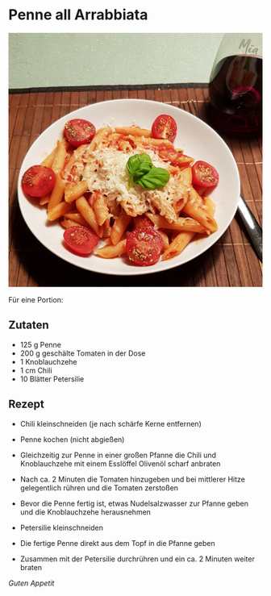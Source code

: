 # Penne all Arrabbiata

![img](imgs/Penne_all_Arrabbiata.jpg)

Für eine Portion:

## Zutaten
- 125 g Penne
- 200 g geschälte Tomaten in der Dose
- 1 Knoblauchzehe
- 1 cm Chili
- 10 Blätter Petersilie

## Rezept
- Chili kleinschneiden (je nach schärfe Kerne entfernen)

- Penne kochen (nicht abgießen)

- Gleichzeitig zur Penne in einer großen Pfanne die Chili und Knoblauchzehe mit einem Esslöffel Olivenöl scharf anbraten

- Nach ca. 2 Minuten die Tomaten hinzugeben und bei mittlerer Hitze gelegentlich rühren und die Tomaten zerstoßen

- Bevor die Penne fertig ist, etwas Nudelsalzwasser zur Pfanne geben und die Knoblauchzehe herausnehmen

- Petersilie kleinschneiden

- Die fertige Penne direkt aus dem Topf in die Pfanne geben

- Zusammen mit der Petersilie durchrühren und ein ca. 2 Minuten weiter braten

*Guten Appetit*
